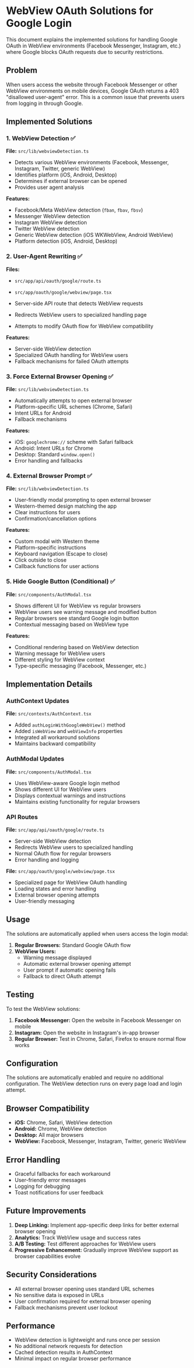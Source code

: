 # WebView OAuth Solutions for Google Login

This document explains the implemented solutions for handling Google OAuth in WebView environments (Facebook Messenger, Instagram, etc.) where Google blocks OAuth requests due to security restrictions.

## Problem

When users access the website through Facebook Messenger or other WebView environments on mobile devices, Google OAuth returns a 403 "disallowed user-agent" error. This is a common issue that prevents users from logging in through Google.

## Implemented Solutions

### 1. WebView Detection ✅

**File:** `src/lib/webviewDetection.ts`

- Detects various WebView environments (Facebook, Messenger, Instagram, Twitter, generic WebView)
- Identifies platform (iOS, Android, Desktop)
- Determines if external browser can be opened
- Provides user agent analysis

**Features:**
- Facebook/Meta WebView detection (`fban`, `fbav`, `fbsv`)
- Messenger WebView detection
- Instagram WebView detection
- Twitter WebView detection
- Generic WebView detection (iOS WKWebView, Android WebView)
- Platform detection (iOS, Android, Desktop)

### 2. User-Agent Rewriting ✅

**Files:** 
- `src/app/api/oauth/google/route.ts`
- `src/app/oauth/google/webview/page.tsx`

- Server-side API route that detects WebView requests
- Redirects WebView users to specialized handling page
- Attempts to modify OAuth flow for WebView compatibility

**Features:**
- Server-side WebView detection
- Specialized OAuth handling for WebView users
- Fallback mechanisms for failed OAuth attempts

### 3. Force External Browser Opening ✅

**File:** `src/lib/webviewDetection.ts`

- Automatically attempts to open external browser
- Platform-specific URL schemes (Chrome, Safari)
- Intent URLs for Android
- Fallback mechanisms

**Features:**
- iOS: `googlechrome://` scheme with Safari fallback
- Android: Intent URLs for Chrome
- Desktop: Standard `window.open()`
- Error handling and fallbacks

### 4. External Browser Prompt ✅

**File:** `src/lib/webviewDetection.ts`

- User-friendly modal prompting to open external browser
- Western-themed design matching the app
- Clear instructions for users
- Confirmation/cancellation options

**Features:**
- Custom modal with Western theme
- Platform-specific instructions
- Keyboard navigation (Escape to close)
- Click outside to close
- Callback functions for user actions

### 5. Hide Google Button (Conditional) ✅

**File:** `src/components/AuthModal.tsx`

- Shows different UI for WebView vs regular browsers
- WebView users see warning message and modified button
- Regular browsers see standard Google login button
- Contextual messaging based on WebView type

**Features:**
- Conditional rendering based on WebView detection
- Warning message for WebView users
- Different styling for WebView context
- Type-specific messaging (Facebook, Messenger, etc.)

## Implementation Details

### AuthContext Updates

**File:** `src/contexts/AuthContext.tsx`

- Added `authLoginWithGoogleWebView()` method
- Added `isWebView` and `webViewInfo` properties
- Integrated all workaround solutions
- Maintains backward compatibility

### AuthModal Updates

**File:** `src/components/AuthModal.tsx`

- Uses WebView-aware Google login method
- Shows different UI for WebView users
- Displays contextual warnings and instructions
- Maintains existing functionality for regular browsers

### API Routes

**File:** `src/app/api/oauth/google/route.ts`

- Server-side WebView detection
- Redirects WebView users to specialized handling
- Normal OAuth flow for regular browsers
- Error handling and logging

**File:** `src/app/oauth/google/webview/page.tsx`

- Specialized page for WebView OAuth handling
- Loading states and error handling
- External browser opening attempts
- User-friendly messaging

## Usage

The solutions are automatically applied when users access the login modal:

1. **Regular Browsers:** Standard Google OAuth flow
2. **WebView Users:** 
   - Warning message displayed
   - Automatic external browser opening attempt
   - User prompt if automatic opening fails
   - Fallback to direct OAuth attempt

## Testing

To test the WebView solutions:

1. **Facebook Messenger:** Open the website in Facebook Messenger on mobile
2. **Instagram:** Open the website in Instagram's in-app browser
3. **Regular Browser:** Test in Chrome, Safari, Firefox to ensure normal flow works

## Configuration

The solutions are automatically enabled and require no additional configuration. The WebView detection runs on every page load and login attempt.

## Browser Compatibility

- **iOS:** Chrome, Safari, WebView detection
- **Android:** Chrome, WebView detection
- **Desktop:** All major browsers
- **WebView:** Facebook, Messenger, Instagram, Twitter, generic WebView

## Error Handling

- Graceful fallbacks for each workaround
- User-friendly error messages
- Logging for debugging
- Toast notifications for user feedback

## Future Improvements

1. **Deep Linking:** Implement app-specific deep links for better external browser opening
2. **Analytics:** Track WebView usage and success rates
3. **A/B Testing:** Test different approaches for WebView users
4. **Progressive Enhancement:** Gradually improve WebView support as browser capabilities evolve

## Security Considerations

- All external browser opening uses standard URL schemes
- No sensitive data is exposed in URLs
- User confirmation required for external browser opening
- Fallback mechanisms prevent user lockout

## Performance

- WebView detection is lightweight and runs once per session
- No additional network requests for detection
- Cached detection results in AuthContext
- Minimal impact on regular browser performance
